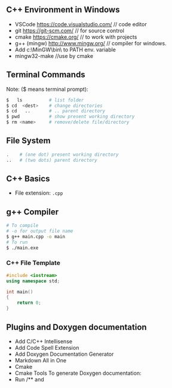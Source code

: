## C++ Environment in Windows
- VSCode https://code.visualstudio.com/        // code editor
- git    https://git-scm.com/        // for source control
- cmake  https://cmake.org/        // to work with projects
- g++ (mingw)  http://www.mingw.org/   // compiler for windows. 
- Add c:\MinGW\bin\ to PATH env. variable
- mingw32-make  //use by cmake

## Terminal Commands 
Note: ($ means terminal prompt):
```bash
$   ls          # list folder 
$ cd  <dest>  	# change directories
$ cd   ..		# .. parent directory 
$ pwd           # show present working directory
$ rm <name>     # remove/delete file/directory
```
## File System
``` bash
.    # (one dot) present working directory
..   # (two dots) parent directory
```
## C++ Basics
- File extension: `.cpp`

## g++ Compiler
```bash
# To compile
# -o for output file name
$ g++ main.cpp -o main
# To run
$ ./main.exe
```

### C++ File Template
```cpp
#include <iostream>
using namespace std;

int main()
{
    return 0;
}
```

## Plugins and Doxygen documentation

- Add C/C++ Intellisense
- Add Code Spell Extension 
- Add Doxygen Documentation Generator
- Markdown All in One
- Cmake
- Cmake Tools
To generate Doxygen documentation: 
- Run /** and <Enter>
